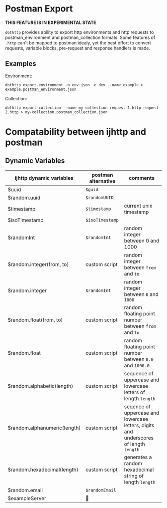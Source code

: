 # Postman Export

**THIS FEATURE IS IN EXPERIMENTAL STATE**

`dothttp` provides ability to export http environments and http requests to postman_environment and postman_collection formats.
Some features of `.http` can't be mapped to postman idealy, yet the best effort to convert requests, variable blocks, pre-request and response handlers is made.

## Examples

Environment:
```shell,no-run
dothttp export-environment -n env.json -e dev --name example > example.postman_environment.json
```

Collection:
```shell,no-run
dothttp export-collection --name my-collection request-1.http request-2.http > my-collection.postman_collection.json
```

# Compatability between ijhttp and postman

## Dynamic Variables

| ijhttp dynamic variables     | postman alternative | comments                                                                              |
| ---------------------------- | ------------------- | ------------------------------------------------------------------------------------- |
| $uuid                        | `$guid`             |                                                                                       |
| $random.uuid                 | `$randomUUID`       |                                                                                       |
| $timestamp                   | `$timestamp`        | current unix timestamp                                                                |
| $isoTimestamp                | `$isoTimestamp`     |                                                                                       |
| $randomInt                   | `$randomInt`        | random integer between 0 and 1000                                                     |
| $random.integer(from, to)    | custom script       | random integer between `from` and `to`                                                |
| $random.integer              | `$randomInt`        | random integer between `0` and `1000`                                                 |
| $random.float(from, to)      | custom script       | random floating point number between `from` and `to`                                  |
| $random.float                | custom script       | random floating point number between `0.0` and `1000.0`                               |
| $random.alphabetic(length)   | custom script       | sequence of uppercase and lowercase letters of length `length`                        |
| $random.alphanumeric(length) | custom script       | seqence of uppercase and lowercase letters, digits and underscores of length `length` |
| $random.hexadecimal(length)  | custom script       | generates a random hexadecimal string of length `length`                              |
| $random.email                | `$randomEmail`      |                                                                                       |
| $exampleServer               | 🛑                  |                                                                                       |
